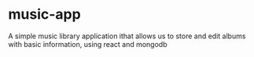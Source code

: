 # music-app
A simple music library application ithat allows us to store and edit albums with basic information, using react and mongodb
